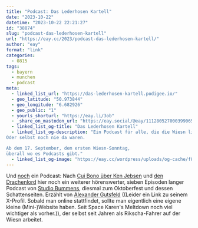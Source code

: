 ```yaml
---
title: "Podcast: Das Lederhosen Kartell"
date: "2023-10-22"
datetime: "2023-10-22 22:21:27"
id: "38874"
slug: "podcast-das-lederhosen-kartell"
url: "https://eay.cc/2023/podcast-das-lederhosen-kartell/"
author: "eay"
format: "link"
categories:
  - 0815
tags:
  - bayern
  - munchen
  - podcast
meta:
  - linked_list_url: "https://das-lederhosen-kartell.podigee.io/"
  - geo_latitude: "50.973844"
  - geo_longitude: "6.682926"
  - geo_public: "1"
  - yourls_shorturl: "https://eay.li/3ob"
  - _share_on_mastodon_url: "https://eay.social/@eay/111280527000399065"
  - linked_list_og-title: "Das Lederhosen Kartell"
  - linked_list_og-description: "Ein Podcast für alle, die die Wiesn lieben. Sie hassen. 
Oder selbst noch nie da waren.

Ab dem 17. September, dem ersten Wiesn-Sonntag,
überall wo es Podcasts gibt."
  - linked_list_og-image: "https://eay.cc/wordpress/uploads/og-cache/f87557d729c9e5259df261097e1cd17b.webp"
---
```


Und [noch](https://eay.cc/2023/klimabericht-podcast-wie-nachhaltig-ist-apple-wirklich/) ein Podcast: Nach [Cui Bono über Ken Jebsen](https://eay.cc/2021/cui-bono-wtf-happened-to-ken-jebsen/) und [den Drachenlord](https://eay.cc/2022/cui-bono-wer-hat-angst-vorm-drachenlord/) hier noch ein weiterer hörenswerter, sieben Episoden langer Podcast von [Studio Bummens](https://studio-bummens.de/), diesmal zum Oktoberfest und dessen Schattenseiten. Erzählt von [Alexander Gutsfeld](https://x.com/ali__xander) ((Leider ein Link zu seinem X-Profil. Sobald man online stattfindet, sollte man eigentlich eine eigene kleine (Mini-)Website haben. Seit Space Karen's Meltdown noch viel wichtiger als vorher.)), der selbst seit Jahren als Rikscha-Fahrer auf der Wiesn arbeitet.
